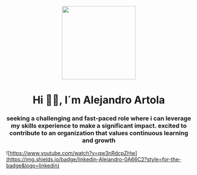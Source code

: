 <div id="header" align="center">
    <img src="https://media.giphy.com/media/26tn33aiTi1jkl6H6/giphy.gif" width="200px">
    <h1 align="center">Hi 🖐🏻, I´m Alejandro Artola</h1>
    <h3 align="center">seeking a challenging and fast-paced role where i can leverage my 
        skills experience to make a significant impact. excited to contribute to an 
        organization that values continuous learning and growth</h3>
   
</div>

 ![https://www.youtube.com/watch?v=qw3nRdcpZHw](https://img.shields.io/badge/linkedin-Alejandro-0A66C2?style=for-the-badge&logo=linkedin)

